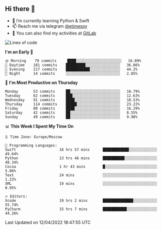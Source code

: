 ## Hi there 👋
- 🌱 I’m currently learning Python & Swift
- 📫 Reach me via telegram [@etimesoy](https://t.me/etimesoy/)
- 🦊 You can also find my activities at [GitLab](https://gitlab.com/etimesoy)

<!--START_SECTION:waka-->
![Lines of code](https://img.shields.io/badge/From%20Hello%20World%20I%27ve%20Written-186%20Thousand%20lines%20of%20code-blue)

**I'm an Early 🐤** 

```text
🌞 Morning    79 commits     ████░░░░░░░░░░░░░░░░░░░░░   16.09% 
🌆 Daytime    181 commits    █████████░░░░░░░░░░░░░░░░   36.86% 
🌃 Evening    217 commits    ███████████░░░░░░░░░░░░░░   44.2% 
🌙 Night      14 commits     ░░░░░░░░░░░░░░░░░░░░░░░░░   2.85%

```
📅 **I'm Most Productive on Thursday** 

```text
Monday       53 commits     ██░░░░░░░░░░░░░░░░░░░░░░░   10.79% 
Tuesday      62 commits     ███░░░░░░░░░░░░░░░░░░░░░░   12.63% 
Wednesday    91 commits     ████░░░░░░░░░░░░░░░░░░░░░   18.53% 
Thursday     114 commits    █████░░░░░░░░░░░░░░░░░░░░   23.22% 
Friday       80 commits     ████░░░░░░░░░░░░░░░░░░░░░   16.29% 
Saturday     42 commits     ██░░░░░░░░░░░░░░░░░░░░░░░   8.55% 
Sunday       49 commits     ██░░░░░░░░░░░░░░░░░░░░░░░   9.98%

```


📊 **This Week I Spent My Time On** 

```text
⌚︎ Time Zone: Europe/Moscow

💬 Programming Languages: 
Swift                    16 hrs 57 mins      ████████████░░░░░░░░░░░░░   49.64% 
Python                   13 hrs 46 mins      ██████████░░░░░░░░░░░░░░░   40.34% 
Cocoa                    1 hr 43 mins        █░░░░░░░░░░░░░░░░░░░░░░░░   5.06% 
Text                     24 mins             ░░░░░░░░░░░░░░░░░░░░░░░░░   1.22% 
XML                      19 mins             ░░░░░░░░░░░░░░░░░░░░░░░░░   0.95%

🔥 Editors: 
Xcode                    19 hrs 2 mins       ██████████████░░░░░░░░░░░   55.74% 
PyCharm                  15 hrs 7 mins       ███████████░░░░░░░░░░░░░░   44.26%

```


 Last Updated on 12/04/2022 18:47:55 UTC
<!--END_SECTION:waka-->
